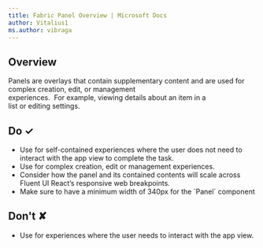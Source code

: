 ```yaml
---
title: Fabric Panel Overview | Microsoft Docs
author: Vitalius1
ms.author: vibraga
---
```


## Overview
Panels are overlays that contain supplementary content and are used for complex creation, edit, or management experiences.  For example, viewing details about an item in a list or editing settings. 



## Do &#10003;
- Use for self-contained experiences where the user does not need to interact with the app view to complete the task.
- Use for complex creation, edit or management experiences.
- Consider how the panel and its contained contents will scale across Fluent UI React’s responsive web breakpoints.
- Make sure to have a minimum width of 340px for the &#x60;Panel&#x60; component


## Don't &#10008;
- Use for experiences where the user needs to interact with the app view.
